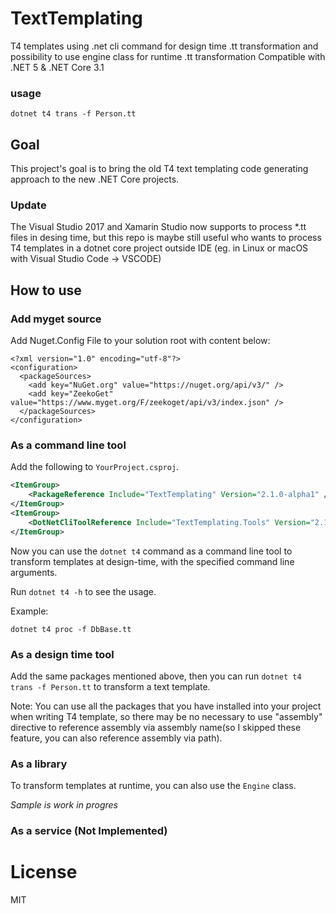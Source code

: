 # TextTemplating

T4 templates using .net cli command for design time .tt transformation and possibility to use engine class for runtime .tt transformation 
Compatible with .NET 5 & .NET Core 3.1

### usage 
```
dotnet t4 trans -f Person.tt
```

## Goal
This project's goal is to bring the old T4 text templating code generating approach to the new .NET Core projects.

### Update 
The Visual Studio 2017 and Xamarin Studio now supports to process *.tt files in desing time, but this repo is maybe still useful who wants to process T4 templates in a dotnet core  project outside IDE (eg. in Linux or macOS with Visual Studio Code -> VSCODE)

## How to use

### Add myget source

Add Nuget.Config File to your solution root with content below:
```
<?xml version="1.0" encoding="utf-8"?>
<configuration>
  <packageSources>
    <add key="NuGet.org" value="https://nuget.org/api/v3/" />
    <add key="ZeekoGet" value="https://www.myget.org/F/zeekoget/api/v3/index.json" />
  </packageSources>
</configuration>
```

### As a command line tool
Add the following to  `YourProject.csproj`.

```xml
<ItemGroup>
    <PackageReference Include="TextTemplating" Version="2.1.0-alpha1" />
</ItemGroup>
<ItemGroup>
    <DotNetCliToolReference Include="TextTemplating.Tools" Version="2.1.0-alpha1" />
</ItemGroup>
```

Now you can use the `dotnet t4` command as a command line tool to transform templates at design-time, with the specified command line arguments.

Run `dotnet t4 -h` to see the usage.

Example:
```Batchfile
dotnet t4 proc -f DbBase.tt
```

### As a design time tool
Add the same packages mentioned above, then you can run `dotnet t4 trans -f Person.tt` to transform a text template.

Note: You can use all the packages that you have installed into your project when writing T4 template, so there may be no necessary to use "assembly" directive to reference assembly via assembly name(so I skipped these feature, you can also reference assembly via path).


### As a library
To transform templates at runtime, you can also use the `Engine` class.

*Sample is work in progres*

### As a service (Not Implemented)

# License
MIT

